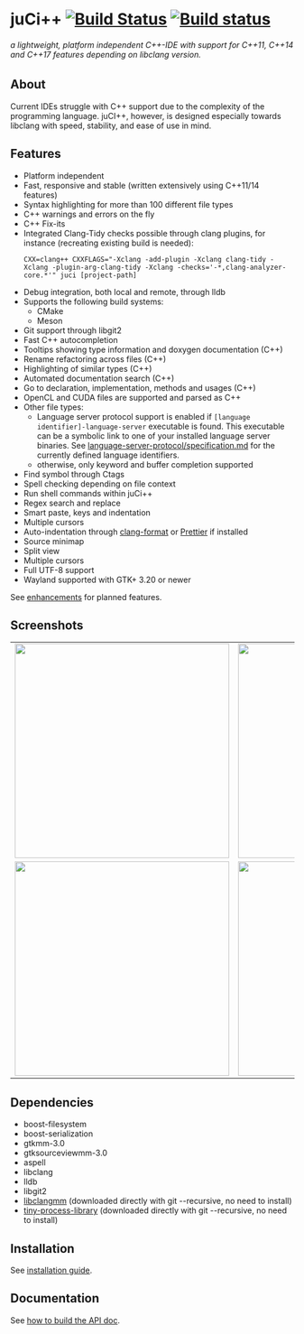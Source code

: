 # juCi++ [![Build Status](https://travis-ci.org/cppit/jucipp.svg?branch=master)](https://travis-ci.org/cppit/jucipp) [![Build status](https://ci.appveyor.com/api/projects/status/tj8ants9q8ouuoob/branch/master?svg=true)](https://ci.appveyor.com/project/zalox/jucipp-6hwdu/branch/master)

###### a lightweight, platform independent C++-IDE with support for C++11, C++14 and C++17 features depending on libclang version.
<!--<img src="https://github.com/cppit/jucipp/blob/master/docs/images/screenshot3.png"/>-->
## About
Current IDEs struggle with C++ support due to the complexity of
the programming language. juCI++, however, is designed especially 
towards libclang with speed, stability, and ease of use in mind. 

## Features
* Platform independent
* Fast, responsive and stable (written extensively using C++11/14 features)
* Syntax highlighting for more than 100 different file types
* C++ warnings and errors on the fly
* C++ Fix-its
* Integrated Clang-Tidy checks possible through clang plugins, for instance (recreating existing build is needed):
  ```
  CXX=clang++ CXXFLAGS="-Xclang -add-plugin -Xclang clang-tidy -Xclang -plugin-arg-clang-tidy -Xclang -checks='-*,clang-analyzer-core.*'" juci [project-path]
  ```
* Debug integration, both local and remote, through lldb
* Supports the following build systems:
  * CMake
  * Meson
* Git support through libgit2
* Fast C++ autocompletion
* Tooltips showing type information and doxygen documentation (C++)
* Rename refactoring across files (C++)
* Highlighting of similar types (C++)
* Automated documentation search (C++)
* Go to declaration, implementation, methods and usages (C++)
* OpenCL and CUDA files are supported and parsed as C++
* Other file types:
  * Language server protocol support is enabled if `[language identifier]-language-server` executable is found. This executable can be a symbolic link to one of your installed language server binaries.
See [language-server-protocol/specification.md](https://github.com/Microsoft/language-server-protocol/blob/gh-pages/specification.md) for the currently defined language identifiers.
  * otherwise, only keyword and buffer completion supported
* Find symbol through Ctags
* Spell checking depending on file context
* Run shell commands within juCi++
* Regex search and replace
* Smart paste, keys and indentation
* Multiple cursors
* Auto-indentation through [clang-format](http://clang.llvm.org/docs/ClangFormat.html) or [Prettier](https://github.com/prettier/prettier) if installed
* Source minimap
* Split view
* Multiple cursors
* Full UTF-8 support
* Wayland supported with GTK+ 3.20 or newer

See [enhancements](https://github.com/cppit/jucipp/labels/enhancement) for planned features.

## Screenshots
<table border="0">
<tr>
<td><img src="https://github.com/cppit/jucipp/blob/master/docs/images/screenshot1c.png" width="380"/></td>
<td><img src="https://github.com/cppit/jucipp/blob/master/docs/images/screenshot2c.png" width="380"/></td>
</tr><tr>
<td><img src="https://github.com/cppit/jucipp/blob/master/docs/images/screenshot3c.png" width="380"/></td>
<td><img src="https://github.com/cppit/jucipp/blob/master/docs/images/screenshot4b.png" width="380"/></td>
</tr>
</table>

## Dependencies
* boost-filesystem
* boost-serialization
* gtkmm-3.0
* gtksourceviewmm-3.0
* aspell
* libclang
* lldb
* libgit2
* [libclangmm](http://github.com/cppit/libclangmm/) (downloaded directly with git --recursive, no need to install)
* [tiny-process-library](http://gitlab.com/eidheim/tiny-process-library/) (downloaded directly with git --recursive, no need to install)

## Installation
See [installation guide](docs/install.md).

## Documentation
See [how to build the API doc](docs/api.md).
